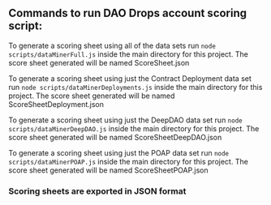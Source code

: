 ## Commands to run DAO Drops account scoring script:

To generate a scoring sheet using all of the data sets run
`node scripts/dataMinerFull.js`
inside the main directory for this project. The score sheet generated will be named
ScoreSheet.json

To generate a scoring sheet using just the Contract Deployment data set run
`node scripts/dataMinerDeployments.js`
inside the main directory for this project. The score sheet generated will be named
ScoreSheetDeployment.json

To generate a scoring sheet using just the DeepDAO data set run
`node scripts/dataMinerDeepDAO.js`
inside the main directory for this project. The score sheet generated will be named
ScoreSheetDeepDAO.json

To generate a scoring sheet using just the POAP data set run
`node scripts/dataMinerPOAP.js`
inside the main directory for this project. The score sheet generated will be named
ScoreSheetPOAP.json

### Scoring sheets are exported in JSON format
